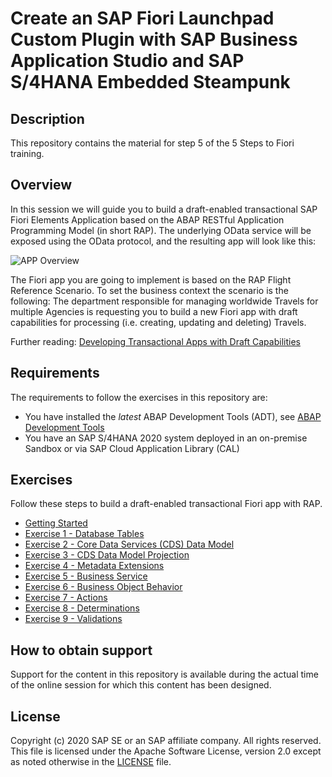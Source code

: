 # Create an SAP Fiori Launchpad Custom Plugin with SAP Business Application Studio and SAP S/4HANA Embedded Steampunk

## Description

This repository contains the material for step 5 of the 5 Steps to Fiori training.  

## Overview

In this session we will guide you to build a draft-enabled transactional SAP Fiori Elements Application based on the ABAP RESTful Application Programming Model (in short RAP). The underlying OData service will be exposed using the OData protocol, and the resulting app will look like this:

![APP Overview](images/app_overview.png)

The Fiori app you are going to implement is based on the RAP Flight Reference Scenario. To set the business context the scenario is the following: The department responsible for managing worldwide Travels for multiple Agencies is requesting you to build a new Fiori app with draft capabilities for processing (i.e. creating, updating and deleting) Travels.

Further reading: [Developing Transactional Apps with Draft Capabilities](https://help.sap.com/viewer/923180ddb98240829d935862025004d6/Cloud/en-US/71ba2bec1d0d4f22bc344bba6b569f2e.html)

## Requirements

The requirements to follow the exercises in this repository are:

* You have installed the _latest_ ABAP Development Tools (ADT), see [ABAP Development Tools](https://tools.hana.ondemand.com/#abap)
* You have an SAP S/4HANA 2020 system deployed in an on-premise Sandbox or via SAP Cloud Application Library (CAL)

## Exercises

Follow these steps to build a draft-enabled transactional Fiori app with RAP.

- [Getting Started](exercises/ex_0/)
- [Exercise 1 - Database Tables](exercises/ex_1/)
- [Exercise 2 - Core Data Services (CDS) Data Model](exercises/ex_2/)
- [Exercise 3 - CDS Data Model Projection](exercises/ex_3/)
- [Exercise 4 - Metadata Extensions](exercises/ex_4/)
- [Exercise 5 - Business Service](exercises/ex_5/)
- [Exercise 6 - Business Object Behavior](exercises/ex_6/)
- [Exercise 7 - Actions](exercises/ex_7/)
- [Exercise 8 - Determinations](exercises/ex_8/)
- [Exercise 9 - Validations](exercises/ex_9/)

## How to obtain support

Support for the content in this repository is available during the actual time of the online session for which this content has been designed.

## License
Copyright (c) 2020 SAP SE or an SAP affiliate company. All rights reserved. This file is licensed under the Apache Software License, version 2.0 except as noted otherwise in the [LICENSE](LICENSES/Apache-2.0.txt) file.
